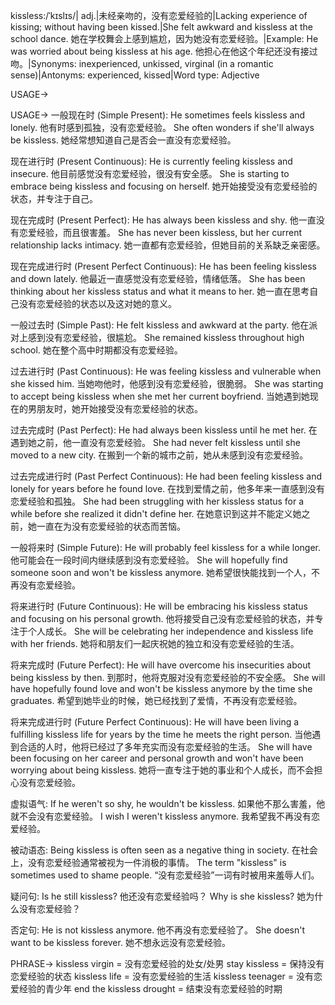 kissless:/ˈkɪslɪs/| adj.|未经亲吻的，没有恋爱经验的|Lacking experience of kissing; without having been kissed.|She felt awkward and kissless at the school dance.  她在学校舞会上感到尴尬，因为她没有恋爱经验。|Example: He was worried about being kissless at his age. 他担心在他这个年纪还没有接过吻。|Synonyms: inexperienced, unkissed, virginal (in a romantic sense)|Antonyms: experienced, kissed|Word type: Adjective

USAGE->

USAGE->
一般现在时 (Simple Present):
He sometimes feels kissless and lonely. 他有时感到孤独，没有恋爱经验。
She often wonders if she'll always be kissless. 她经常想知道自己是否会一直没有恋爱经验。

现在进行时 (Present Continuous):
He is currently feeling kissless and insecure. 他目前感觉没有恋爱经验，很没有安全感。
She is starting to embrace being kissless and focusing on herself. 她开始接受没有恋爱经验的状态，并专注于自己。


现在完成时 (Present Perfect):
He has always been kissless and shy. 他一直没有恋爱经验，而且很害羞。
She has never been kissless, but her current relationship lacks intimacy. 她一直都有恋爱经验，但她目前的关系缺乏亲密感。

现在完成进行时 (Present Perfect Continuous):
He has been feeling kissless and down lately. 他最近一直感觉没有恋爱经验，情绪低落。
She has been thinking about her kissless status and what it means to her.  她一直在思考自己没有恋爱经验的状态以及这对她的意义。

一般过去时 (Simple Past):
He felt kissless and awkward at the party.  他在派对上感到没有恋爱经验，很尴尬。
She remained kissless throughout high school.  她在整个高中时期都没有恋爱经验。

过去进行时 (Past Continuous):
He was feeling kissless and vulnerable when she kissed him. 当她吻他时，他感到没有恋爱经验，很脆弱。
She was starting to accept being kissless when she met her current boyfriend. 当她遇到她现在的男朋友时，她开始接受没有恋爱经验的状态。


过去完成时 (Past Perfect):
He had always been kissless until he met her. 在遇到她之前，他一直没有恋爱经验。
She had never felt kissless until she moved to a new city. 在搬到一个新的城市之前，她从未感到没有恋爱经验。

过去完成进行时 (Past Perfect Continuous):
He had been feeling kissless and lonely for years before he found love. 在找到爱情之前，他多年来一直感到没有恋爱经验和孤独。
She had been struggling with her kissless status for a while before she realized it didn't define her. 在她意识到这并不能定义她之前，她一直在为没有恋爱经验的状态而苦恼。

一般将来时 (Simple Future):
He will probably feel kissless for a while longer. 他可能会在一段时间内继续感到没有恋爱经验。
She will hopefully find someone soon and won't be kissless anymore. 她希望很快能找到一个人，不再没有恋爱经验。


将来进行时 (Future Continuous):
He will be embracing his kissless status and focusing on his personal growth. 他将接受自己没有恋爱经验的状态，并专注于个人成长。
She will be celebrating her independence and kissless life with her friends. 她将和朋友们一起庆祝她的独立和没有恋爱经验的生活。

将来完成时 (Future Perfect):
He will have overcome his insecurities about being kissless by then. 到那时，他将克服对没有恋爱经验的不安全感。
She will have hopefully found love and won't be kissless anymore by the time she graduates.  希望到她毕业的时候，她已经找到了爱情，不再没有恋爱经验。

将来完成进行时 (Future Perfect Continuous):
He will have been living a fulfilling kissless life for years by the time he meets the right person.  当他遇到合适的人时，他将已经过了多年充实而没有恋爱经验的生活。
She will have been focusing on her career and personal growth and won't have been worrying about being kissless. 她将一直专注于她的事业和个人成长，而不会担心没有恋爱经验。

虚拟语气:
If he weren't so shy, he wouldn't be kissless. 如果他不那么害羞，他就不会没有恋爱经验。
I wish I weren't kissless anymore. 我希望我不再没有恋爱经验。

被动语态:
Being kissless is often seen as a negative thing in society. 在社会上，没有恋爱经验通常被视为一件消极的事情。
The term "kissless" is sometimes used to shame people. “没有恋爱经验”一词有时被用来羞辱人们。

疑问句:
Is he still kissless? 他还没有恋爱经验吗？
Why is she kissless? 她为什么没有恋爱经验？

否定句:
He is not kissless anymore. 他不再没有恋爱经验了。
She doesn't want to be kissless forever. 她不想永远没有恋爱经验。



PHRASE->
kissless virgin = 没有恋爱经验的处女/处男
stay kissless = 保持没有恋爱经验的状态
kissless life = 没有恋爱经验的生活
kissless teenager = 没有恋爱经验的青少年
end the kissless drought = 结束没有恋爱经验的时期
